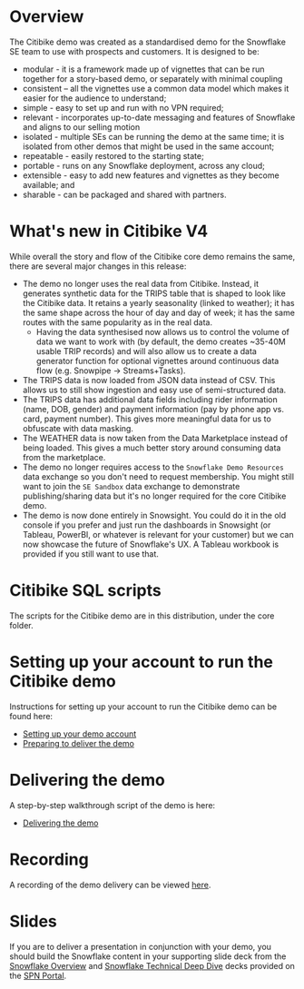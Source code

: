 # Overview

The Citibike demo was created as a standardised demo for the Snowflake SE team to use with prospects and customers. It is designed to be:
- modular - it is a framework made up of vignettes that can be run together for a story-based demo, or separately with minimal coupling
- consistent – all the vignettes use a common data model which makes it easier for the audience to understand;
- simple - easy to set up and run with no VPN required;
- relevant - incorporates up-to-date messaging and features of Snowflake and aligns to our selling motion
- isolated - multiple SEs can be running the demo at the same time; it is isolated from other demos that might be used in the same account;
- repeatable - easily restored to the starting state;
- portable - runs on any Snowflake deployment, across any cloud;
- extensible - easy to add new features and vignettes as they become available; and
- sharable - can be packaged and shared with partners.

# What's new in Citibike V4
While overall the story and flow of the Citibike core demo remains the same, there are several major changes in this release:
- The demo no longer uses the real data from Citibike. Instead, it generates synthetic data for the TRIPS table that is shaped to look like the Citibike data. It retains a yearly seasonality (linked to weather); it has the same shape across the hour of day and day of week; it has the same routes with the same popularity as in the real data.
  - Having the data synthesised now allows us to control the volume of data we want to work with (by default, the demo creates ~35-40M usable TRIP records) and will also allow us to create a data generator function for optional vignettes around continuous data flow (e.g. Snowpipe -> Streams+Tasks).
- The TRIPS data is now loaded from JSON data instead of CSV. This allows us to still show ingestion and easy use of semi-structured data.
- The TRIPS data has additional data fields including rider information (name, DOB, gender) and payment information (pay by phone app vs. card, payment number). This gives more meaningful data for us to obfuscate with data masking.
- The WEATHER data is now taken from the Data Marketplace instead of being loaded. This gives a much better story around consuming data from the marketplace.
- The demo no longer requires access to the `Snowflake Demo Resources` data exchange so you don't need to request membership. You might still want to join the `SE Sandbox` data exchange to demonstrate publishing/sharing data but it's no longer required for the core Citibike demo.
- The demo is now done entirely in Snowsight. You could do it in the old console if you prefer and just run the dashboards in Snowsight (or Tableau, PowerBI, or whatever is relevant for your customer) but we can now showcase the future of Snowflake's UX. A Tableau workbook is provided if you still want to use that.


# Citibike SQL scripts
The scripts for the Citibike demo are in this distribution, under the core folder.


# Setting up your account to run the Citibike demo
Instructions for setting up your account to run the Citibike demo can be found here:
- [Setting up your demo account](./V4_2-Setting-Up-Your-Account)
- [Preparing to deliver the demo](./V4_3-Preparing-for-the-Demo)

# Delivering the demo
A step-by-step walkthrough script of the demo is here:
- [Delivering the demo](./V4_4-Delivering-the-Demo)

# Recording
A recording of the demo delivery can be viewed [here](https://event.on24.com/eventRegistration/console/EventConsoleApollo.jsp?uimode=nextgeneration&eventid=2744328&sessionid=1&key=27ED6B893778D488A9CC81012AFE53EC&contenttype=A&eventuserid=305999&playerwidth=1000&playerheight=650&caller=previewLobby&text_language_id=en&format=fhvideo1&newConsole=true&newTabCon=true).

# Slides
If you are to deliver a presentation in conjunction with your demo, you should build the Snowflake content in your supporting slide deck from the [Snowflake Overview](https://spn.snowflake.com/s/contentdocument/0693r000007D2bpAAC) and [Snowflake Technical Deep Dive](https://spn.snowflake.com/s/contentdocument/0693r00000858ouAAA) decks provided on the [SPN Portal](https://spn.snowflake.com/s/welcome).

